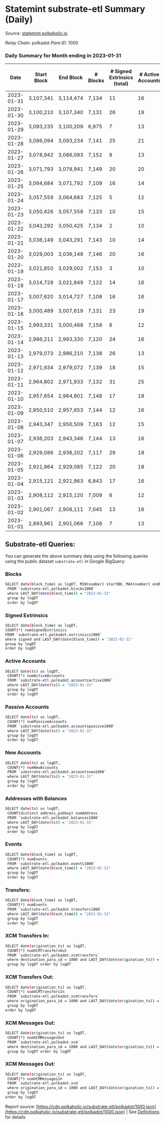# Statemint substrate-etl Summary (Daily)

_Source_: [statemint.polkaholic.io](https://statemint.polkaholic.io)

*Relay Chain*: polkadot
*Para ID*: 1000



### Daily Summary for Month ending in 2023-01-31


| Date | Start Block | End Block | # Blocks | # Signed Extrinsics (total) | # Active Accounts | # Passive | # New | # Addresses with Balances | # Events | # Transfers | # XCM Transfers In | # XCM Transfers Out | # XCM In | # XCM Out | Issues | 
| ---- | ----------- | --------- | -------- | --------------------------- | ----------------- | --------- | ----- | ------------------------- | -------- | ----------- | ------------------ | ------------------- | -------- | --------- | ------ |
| 2023-01-31 | 3,107,341 | 3,114,474 | 7,134 | 11 | 16 | 8 | 5 | 471 | 14,386 | 11 ($2,811.46) | 12 ($46,817.54) | 3 ($1,241.51) | 13 | 3 |  |
| 2023-01-30 | 3,100,210 | 3,107,340 | 7,131 | 26 | 19 | 8 | 4 | 466 | 14,540 | 21  | 32 ($29,896.82) | 12 ($5,538.70) | 32 | 13 |  |
| 2023-01-29 | 3,093,235 | 3,100,209 | 6,975 | 7 | 13 | 4 | 1 | 462 | 14,024 | 7  | 7 ($1,586.40) | 5 ($10,822.78) | 7 | 5 |  |
| 2023-01-28 | 3,086,094 | 3,093,234 | 7,141 | 25 | 21 | 4 | 5 | 461 | 14,484 | 16 ($6.83) | 17 ($10,137.15) | 7 ($2,288.08) | 17 | 8 |  |
| 2023-01-27 | 3,078,942 | 3,086,093 | 7,152 | 9 | 13 | 4 | 3 | 456 | 14,380 | 6  | 6 ($514.30) | 3 ($507.56) | 6 | 4 |  |
| 2023-01-26 | 3,071,793 | 3,078,941 | 7,149 | 20 | 20 | 4 | 2 | 453 | 14,442 | 14 ($12.49) | 8 ($728.07) | 6 ($12,541.86) | 8 | 9 |  |
| 2023-01-25 | 3,064,684 | 3,071,792 | 7,109 | 16 | 14 | 4 | 3 | 451 | 14,322 | 10  | 9 ($230,216.67) |   | 10 | 1 |  |
| 2023-01-24 | 3,057,559 | 3,064,683 | 7,125 | 5 | 12 | 4 |  | 448 | 14,319 | 5  | 9 ($61,727.31) | 2 ($506.09) | 9 | 2 |  |
| 2023-01-23 | 3,050,426 | 3,057,558 | 7,133 | 10 | 15 | 4 | 4 | 448 | 14,360 | 9 ($7.11) | 8 ($21.88) | 3 ($549.37) | 8 | 3 |  |
| 2023-01-22 | 3,043,292 | 3,050,425 | 7,134 | 2 | 10 | 1 |  | 444 | 14,282 | 2  |   | 1 ($499.46) |  | 1 |  |
| 2023-01-21 | 3,036,149 | 3,043,291 | 7,143 | 10 | 14 | 6 | 2 | 444 | 14,402 | 9  | 14 ($51,364.17) | 4 ($2,212.58) | 14 | 5 |  |
| 2023-01-20 | 3,029,003 | 3,036,148 | 7,146 | 20 | 16 | 26 | 23 | 442 | 14,497 | 35  | 12 ($185,803.92) | 4 ($304.87) | 12 | 4 |  |
| 2023-01-19 | 3,021,850 | 3,029,002 | 7,153 | 3 | 10 | 2 |  | 419 | 14,338 | 2  | 3 ($8,134.22) | 1 ($8.08) | 3 | 2 |  |
| 2023-01-18 | 3,014,728 | 3,021,849 | 7,122 | 14 | 16 | 4 | 5 | 419 | 14,424 | 10  | 21 ($3,516.31) | 9 ($2,486.16) | 22 | 10 |  |
| 2023-01-17 | 3,007,620 | 3,014,727 | 7,108 | 16 | 16 | 6 | 1 | 415 | 14,426 | 15 ($71.22) | 23 ($4,119.08) | 10 ($3,040.22) | 27 | 10 |  |
| 2023-01-16 | 3,000,489 | 3,007,619 | 7,131 | 23 | 19 | 5 | 4 | 415 | 14,482 | 19 ($2.90) | 21 ($3,365.94) | 12 ($69,184.77) | 20 | 13 |  |
| 2023-01-15 | 2,993,331 | 3,000,488 | 7,158 | 6 | 12 | 3 | 4 | 411 | 14,386 | 6 ($5.89) | 7 ($3,046.94) | 2 ($300.82) | 7 | 2 |  |
| 2023-01-14 | 2,986,211 | 2,993,330 | 7,120 | 24 | 16 | 3 | 1 | 407 | 14,467 | 22  | 21 ($53,414.60) | 19 ($16,770.67) | 21 | 20 |  |
| 2023-01-13 | 2,979,073 | 2,986,210 | 7,138 | 26 | 13 | 1 | 2 | 406 | 14,455 | 13  | 14 ($6,306.11) | 12 ($7,294.06) | 14 | 12 |  |
| 2023-01-12 | 2,971,934 | 2,979,072 | 7,139 | 18 | 15 | 4 | 4 | 404 | 14,420 | 9 ($19.95) | 13 ($56,754.78) | 3 ($1,539.19) | 13 | 4 |  |
| 2023-01-11 | 2,964,802 | 2,971,933 | 7,132 | 31 | 25 | 4 | 1 | 400 | 14,490 | 22 ($105.28) | 16 ($24,418.72) | 6 ($24,367.33) | 16 | 8 |  |
| 2023-01-10 | 2,957,654 | 2,964,801 | 7,148 | 17 | 18 | 5 | 3 | 406 | 14,462 | 16  | 17 ($151,919.01) | 11 ($145,261.12) | 17 | 11 |  |
| 2023-01-09 | 2,950,510 | 2,957,653 | 7,144 | 12 | 16 | 5 | 1 | 403 | 14,416 | 12  | 13 ($100,364.58) | 10 ($9,942.66) | 13 | 10 |  |
| 2023-01-08 | 2,943,347 | 2,950,509 | 7,163 | 12 | 15 | 2 | 2 | 402 | 14,412 | 11 ($0.92) | 5 ($28,570.60) | 4 ($16,203.62) | 5 | 4 |  |
| 2023-01-07 | 2,936,203 | 2,943,346 | 7,144 | 13 | 16 | 2 | 2 | 401 | 14,387 | 12  | 7 ($1,535.76) | 4 ($21,590.86) | 7 | 5 |  |
| 2023-01-06 | 2,929,086 | 2,936,202 | 7,117 | 29 | 18 | 6 | 2 | 399 | 14,398 | 20 ($1.93) | 8 ($4,416.98) | 2 ($20,004.26) | 8 | 5 |  |
| 2023-01-05 | 2,921,964 | 2,929,085 | 7,122 | 20 | 18 | 5 | 2 | 399 | 14,421 | 13 ($2.73) | 15 ($71,667.38) | 6 ($36,623.52) | 15 | 7 |  |
| 2023-01-04 | 2,915,121 | 2,921,963 | 6,843 | 17 | 16 | 5 | 3 | 397 | 13,820 | 9 ($2.79) | 6 ($595.18) | 6 ($1,530.81) | 11 | 8 |  |
| 2023-01-03 | 2,908,112 | 2,915,120 | 7,009 | 6 | 12 | 2 |  | 394 | 14,054 | 4 ($0.45) | 1 ($4.52) | 1 ($285.79) | 1 | 1 |  |
| 2023-01-02 | 2,901,067 | 2,908,111 | 7,045 | 13 | 16 | 3 | 1 | 394 | 14,198 | 10  | 8 ($1,277.61) | 8 ($19,375.94) | 8 | 9 |  |
| 2023-01-01 | 2,893,961 | 2,901,066 | 7,106 | 7 | 13 | 4 | 4 | 393 | 14,295 | 7  | 9 ($2,289.69) | 3 ($42,288.49) | 9 | 3 |  |

## Substrate-etl Queries:
You can generate the above summary data using the following queries using the public dataset `substrate-etl` in Google BigQuery:

### Blocks
```bash
SELECT date(block_time) as logDT, MIN(number) startBN, MAX(number) endBN, COUNT(*) numBlocks 
 FROM `substrate-etl.polkadot.blocks1000`  
 where LAST_DAY(date(block_time)) = "2023-01-31" 
 group by logDT 
 order by logDT
```

### Signed Extrinsics
```bash
SELECT date(block_time) as logDT, 
COUNT(*) numSignedExtrinsics 
FROM `substrate-etl.polkadot.extrinsics1000`  
where signed and LAST_DAY(date(block_time)) = "2023-01-31" 
group by logDT 
order by logDT
```

### Active Accounts
```bash
SELECT date(ts) as logDT, 
 COUNT(*) numActiveAccounts 
 FROM `substrate-etl.polkadot.accountsactive1000` 
 where LAST_DAY(date(ts)) = "2023-01-31" 
 group by logDT 
 order by logDT
```

### Passive Accounts
```bash
SELECT date(ts) as logDT, 
 COUNT(*) numPassiveAccounts 
 FROM `substrate-etl.polkadot.accountspassive1000` 
 where LAST_DAY(date(ts)) = "2023-01-31" 
 group by logDT 
 order by logDT
```

### New Accounts
```bash
SELECT date(ts) as logDT, 
 COUNT(*) numNewAccounts 
 FROM `substrate-etl.polkadot.accountsnew1000` 
 where LAST_DAY(date(ts)) = "2023-01-31" 
 group by logDT
 order by logDT
```

### Addresses with Balances
```bash
SELECT date(ts) as logDT,
 COUNT(distinct address_pubkey) numAddress 
 FROM `substrate-etl.polkadot.balances1000` 
 where LAST_DAY(date(ts)) = "2023-01-31" 
 group by logDT 
 order by logDT
```

### Events
```bash
SELECT date(block_time) as logDT, 
 COUNT(*) numEvents 
 FROM `substrate-etl.polkadot.events1000` 
 where LAST_DAY(date(block_time)) = "2023-01-31" 
 group by logDT 
 order by logDT
```

### Transfers:
```bash
SELECT date(block_time) as logDT, 
 COUNT(*) numEvents 
 FROM `substrate-etl.polkadot.transfers1000` 
 where LAST_DAY(date(block_time)) = "2023-01-31" 
 group by logDT 
 order by logDT
```

### XCM Transfers In:
```bash
SELECT date(origination_ts) as logDT, 
 COUNT(*) numXCMTransfersOut 
 FROM `substrate-etl.polkadot.xcmtransfers` 
 where destination_para_id = 1000 and LAST_DAY(date(origination_ts)) = "2023-01-31" 
 group by logDT order by logDT
```

### XCM Transfers Out:
```bash
SELECT date(origination_ts) as logDT, 
 COUNT(*) numXCMTransfersIn 
 FROM `substrate-etl.polkadot.xcmtransfers` 
 where origination_para_id = 1000 and LAST_DAY(date(origination_ts)) = "2023-01-31" 
 group by logDT 
order by logDT
```

### XCM Messages Out:
```bash
SELECT date(origination_ts) as logDT, 
 COUNT(*) numXCMMessagesOut 
 FROM `substrate-etl.polkadot.xcm` 
 where destination_para_id = 1000 and LAST_DAY(date(origination_ts)) = "2023-01-31" 
 group by logDT order by logDT
```

### XCM Messages Out:
```bash
SELECT date(origination_ts) as logDT, 
 COUNT(*) numXCMMessagesIn 
 FROM `substrate-etl.polkadot.xcm` 
 where origination_para_id = 1000 and LAST_DAY(date(origination_ts)) = "2023-01-31" 
 group by logDT 
order by logDT
```


Report source: [https://cdn.polkaholic.io/substrate-etl/polkadot/1000.json](https://cdn.polkaholic.io/substrate-etl/polkadot/1000.json) | See [Definitions](/DEFINITIONS.md) for details

